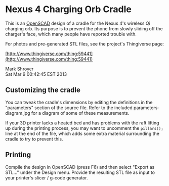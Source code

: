 Nexus 4 Charging Orb Cradle
===========================

This is an [OpenSCAD](http://www.openscad.org/) design of a cradle for the
Nexus 4's wireless Qi charging orb.  Its purpose is to prevent the phone
from slowly sliding off the charger's face, which many people have reported
trouble with.

For photos and pre-generated STL files, see the project's Thingiverse page:

[http://www.thingiverse.com/thing:59441](http://www.thingiverse.com/thing:59441)

Mark Shroyer<br/>
Sat Mar  9 00:42:45 EST 2013


Customizing the cradle
----------------------

You can tweak the cradle's dimensions by editing the definitions in the
"parameters" section of the source file.  Refer to the included
parameters-diagram.jpg for a diagram of some of these measurements.

If your 3D printer lacks a heated bed and has problems with the raft
lifting up during the printing process, you may want to uncomment the
`pillars();` line at the end of the file, which adds some extra material
surrounding the cradle to try to prevent this.


Printing
--------

Compile the design in OpenSCAD (press F6) and then select "Export as
STL..." under the Design menu.  Provide the resulting STL file as input to
your printer's slicer / g-code generator.
